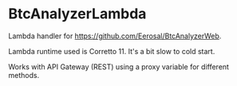 # BtcAnalyzerLambda
Lambda handler for https://github.com/Eerosal/BtcAnalyzerWeb.

Lambda runtime used is Corretto 11. It's a bit slow to cold start.

Works with API Gateway (REST) using a proxy variable for different methods.
